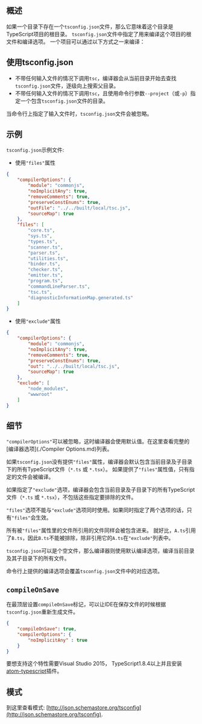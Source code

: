 ## 概述

如果一个目录下存在一个`tsconfig.json`文件，那么它意味着这个目录是TypeScript项目的根目录。
`tsconfig.json`文件中指定了用来编译这个项目的根文件和编译选项。
一个项目可以通过以下方式之一来编译：

## 使用tsconfig.json

* 不带任何输入文件的情况下调用`tsc`，编译器会从当前目录开始去查找`tsconfig.json`文件，逐级向上搜索父目录。
* 不带任何输入文件的情况下调用`tsc`，且使用命令行参数`--project`（或`-p`）指定一个包含`tsconfig.json`文件的目录。

当命令行上指定了输入文件时，`tsconfig.json`文件会被忽略。

## 示例

`tsconfig.json`示例文件:

* 使用`"files"`属性

```json
{
    "compilerOptions": {
        "module": "commonjs",
        "noImplicitAny": true,
        "removeComments": true,
        "preserveConstEnums": true,
        "outFile": "../../built/local/tsc.js",
        "sourceMap": true
    },
    "files": [
        "core.ts",
        "sys.ts",
        "types.ts",
        "scanner.ts",
        "parser.ts",
        "utilities.ts",
        "binder.ts",
        "checker.ts",
        "emitter.ts",
        "program.ts",
        "commandLineParser.ts",
        "tsc.ts",
        "diagnosticInformationMap.generated.ts"
    ]
}
```

* 使用`"exclude"`属性

```json
{
    "compilerOptions": {
        "module": "commonjs",
        "noImplicitAny": true,
        "removeComments": true,
        "preserveConstEnums": true,
        "out": "../../built/local/tsc.js",
        "sourceMap": true
    },
    "exclude": [
        "node_modules",
        "wwwroot"
    ]
}
```

## 细节

`"compilerOptions"`可以被忽略，这时编译器会使用默认值。在这里查看完整的[编译器选项](./Compiler Options.md)列表。

如果`tsconfig.json`没有提供`"files"`属性，编译器会默认包含当前目录及子目录下的所有TypeScript文件（`*.ts` 或 `*.tsx`）。
如果提供了`"files"`属性值，只有指定的文件会被编译。

如果指定了`"exclude"`选项，编译器会包含当前目录及子目录下的所有TypeScript文件（`*.ts` 或 `*.tsx`），不包括这些指定要排除的文件。

`"files"`选项不能与`"exclude"`选项同时使用。如果同时指定了两个选项的话，只有`"files"`会生效。

所有被`"files"`属性里的文件所引用的文件同样会被包含进来。
就好比，`A.ts`引用了`B.ts`，因此`B.ts`不能被排除，除非引用它的`A.ts`在`"exclude"`列表中。

`tsconfig.json`可以是个空文件，那么编译器则使用默认编译选项，编译当前目录及其子目录下的所有文件。

命令行上提供的编译选项会覆盖`tsconfig.json`文件中的对应选项。

## `compileOnSave`

在最顶层设置`compileOnSave`标记，可以让IDE在保存文件的时候根据`tsconfig.json`重新生成文件。

```json
{
    "compileOnSave": true,
    "compilerOptions": {
        "noImplicitAny" : true
    }
}
```

要想支持这个特性需要Visual Studio 2015， TypeScript1.8.4以上并且安装[atom-typescript](https://github.com/TypeStrong/atom-typescript/blob/master/docs/tsconfig.md#compileonsave)插件。

## 模式

到这里查看模式: [http://json.schemastore.org/tsconfig](http://json.schemastore.org/tsconfig).
